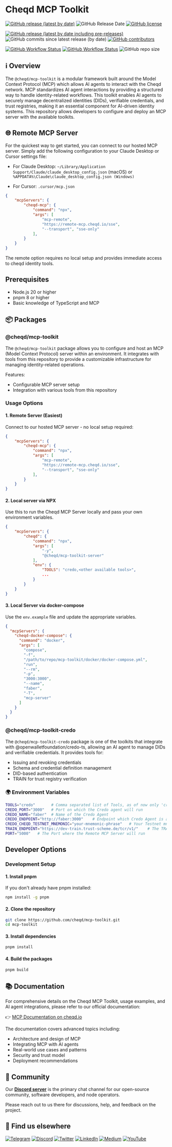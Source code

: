 # Cheqd MCP Toolkit

[![GitHub release (latest by date)](https://img.shields.io/github/v/release/cheqd/mcp-toolkit?color=green&label=stable%20release&style=flat-square)](https://github.com/cheqd/mcp-toolkit/releases/latest) ![GitHub Release Date](https://img.shields.io/github/release-date/cheqd/mcp-toolkit?color=green&style=flat-square) [![GitHub license](https://img.shields.io/github/license/cheqd/mcp-toolkit?color=blue&style=flat-square)](https://github.com/cheqd/mcp-toolkit/blob/main/LICENSE)

[![GitHub release (latest by date including pre-releases)](https://img.shields.io/github/v/release/cheqd/mcp-toolkit?include_prereleases&label=dev%20release&style=flat-square)](https://github.com/cheqd/mcp-toolkit/releases/) ![GitHub commits since latest release (by date)](https://img.shields.io/github/commits-since/cheqd/mcp-toolkit/latest?style=flat-square) [![GitHub contributors](https://img.shields.io/github/contributors/cheqd/mcp-toolkit?label=contributors%20%E2%9D%A4%EF%B8%8F&style=flat-square)](https://github.com/cheqd/mcp-toolkit/graphs/contributors)

[![GitHub Workflow Status](https://img.shields.io/github/actions/workflow/status/cheqd/mcp-toolkit/dispatch.yml?label=workflows&style=flat-square)](https://github.com/cheqd/mcp-toolkit/actions/workflows/dispatch.yml) [![GitHub Workflow Status](https://img.shields.io/github/actions/workflow/status/cheqd/mcp-toolkit/codeql.yml?label=CodeQL&style=flat-square)](https://github.com/cheqd/mcp-toolkit/actions/workflows/codeql.yml) ![GitHub repo size](https://img.shields.io/github/repo-size/cheqd/mcp-toolkit?style=flat-square)

## ℹ️ Overview

The `@cheqd/mcp-toolkit` is a modular framework built around the Model Context Protocol (MCP) which allows AI agents to interact with the Cheqd network. MCP standardizes AI agent interactions by providing a structured way to handle identity-related workflows. This toolkit enables AI agents to securely manage decentralized identities (DIDs), verifiable credentials, and trust registries, making it an essential component for AI-driven identity systems. This repository allows developers to configure and deploy an MCP server with the available toolkits.

## 🌐 Remote MCP Server

For the quickest way to get started, you can connect to our hosted MCP server. Simply add the following configuration to your Claude Desktop or Cursor settings file:

- For Claude Desktop: `~/Library/Application Support/Claude/claude_desktop_config.json` (macOS) or `%APPDATA%\Claude\claude_desktop_config.json (Windows)`

- For Cursor: `.cursor/mcp.json`

```json
{
    "mcpServers": {
        "cheqd-mcp": {
            "command": "npx",
            "args": [
                "mcp-remote",
                "https://remote-mcp.cheqd.io/sse",
                "--transport", "sse-only"
            ],
        }
    }
}
```
The remote option requires no local setup and provides immediate access to cheqd identity tools.

## Prerequisites

- Node.js 20 or higher
- pnpm 8 or higher
- Basic knowledge of TypeScript and MCP

## 📦 Packages

### @cheqd/mcp-toolkit

The `@cheqd/mcp-toolkit` package allows you to configure and host an MCP (Model Context Protocol) server within an environment. It integrates with tools from this repository to provide a customizable infrastructure for managing identity-related operations.

Features:

- Configurable MCP server setup
- Integration with various tools from this repository

### Usage Options

#### 1. Remote Server (Easiest)

Connect to our hosted MCP server - no local setup required:

```json
{
    "mcpServers": {
        "cheqd-mcp": {
            "command": "npx",
            "args": [
                "mcp-remote",
                "https://remote-mcp.cheqd.io/sse",
                "--transport", "sse-only"
            ],
        }
    }
}
```

#### 2. Local server via NPX

Use this to run the Cheqd MCP Server locally and pass your own environment variables.

```json
{
    "mcpServers": {
        "cheqd": {
            "command": "npx",
            "args": [
                "-y",
                "@cheqd/mcp-toolkit-server"
            ],
            "env": {
                "TOOLS": "credo,<other available tools>",
                ...
            }
        }
    }
}
```

#### 3. Local Server via docker-compose

Use the `env.example` file and update the appropriate variables.

```json
{
  "mcpServers": {
    "cheqd-docker-compose": {
      "command": "docker",
      "args": [
        "compose",
        "-f",
        "/path/to/repo/mcp-toolkit/docker/docker-compose.yml",
        "run",
        "--rm",
        "-p", 
        "3000:3000",
        "--name",
        "faber",
        "-T",
        "mcp-server"
      ]
    }
  }
}
```

### @cheqd/mcp-toolkit-credo

The `@cheqd/mcp-toolkit-credo` package is one of the toolkits that integrate with @openwalletfoundation/credo-ts, allowing an AI agent to manage DIDs and verifiable credentials. It provides tools for:

- Issuing and revoking credentials
- Schema and credential definition management
- DID-based authentication
- TRAIN for trust registry verification

### 🌍 Environment Variables

```bash
TOOLS="credo"       # Comma separated list of Tools, as of now only 'credo'
CREDO_PORT="3000"   # Port on which the Credo agent will run
CREDO_NAME="faber"  # Name of the Credo Agent
CREDO_ENDPOINT="http://faber:3000"    # Endpoint which Credo Agent is accessible externally
CREDO_CHEQD_TESTNET_MNEMONIC="your-mnemonic-phrase"   # Your Testnet mnemonic phrase
TRAIN_ENDPOINT="https://dev-train.trust-scheme.de/tcr/v1/"    # The TRAIN endpoint for verification of trust registry 
PORT="5000"   # The Port where the Remote MCP Server will run
```

## Developer Options

### Development Setup

#### 1. Install pnpm

If you don't already have pnpm installed:

```bash
npm install -g pnpm
```

#### 2. Clone the repository

```bash
git clone https://github.com/cheqd/mcp-toolkit.git
cd mcp-toolkit
```

#### 3. Install dependencies

```bash
pnpm install
```

#### 4. Build the packages

```bash
pnpm build
```

## 📚 Documentation

For comprehensive details on the Cheqd MCP Toolkit, usage examples, and AI agent integrations, please refer to our official documentation:

👉 [MCP Documentation on cheqd.io](https://docs.cheqd.io/product/advanced/ai-agents/mcp)


The documentation covers advanced topics including:

- Architecture and design of MCP
- Integrating MCP with AI agents
- Real-world use cases and patterns
- Security and trust model
- Deployment recommendations

## 💬 Community

Our [**Discord server**](http://cheqd.link/discord-github) is the primary chat channel for our open-source community, software developers, and node operators.

Please reach out to us there for discussions, help, and feedback on the project.

## 🙋 Find us elsewhere

[![Telegram](https://img.shields.io/badge/Telegram-2CA5E0?style=for-the-badge\&logo=telegram\&logoColor=white)](https://t.me/cheqd) [![Discord](https://img.shields.io/badge/Discord-7289DA?style=for-the-badge\&logo=discord\&logoColor=white)](http://cheqd.link/discord-github) [![Twitter](https://img.shields.io/badge/Twitter-1DA1F2?style=for-the-badge\&logo=twitter\&logoColor=white)](https://twitter.com/intent/follow?screen\_name=cheqd\_io) [![LinkedIn](https://img.shields.io/badge/LinkedIn-0077B5?style=for-the-badge\&logo=linkedin\&logoColor=white)](http://cheqd.link/linkedin) [![Medium](https://img.shields.io/badge/Medium-12100E?style=for-the-badge\&logo=medium\&logoColor=white)](https://blog.cheqd.io) [![YouTube](https://img.shields.io/badge/YouTube-FF0000?style=for-the-badge\&logo=youtube\&logoColor=white)](https://www.youtube.com/channel/UCBUGvvH6t3BAYo5u41hJPzw/)
